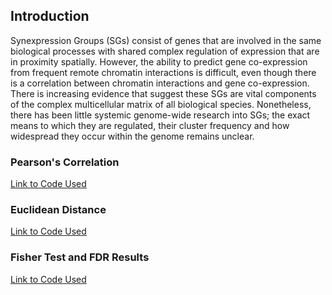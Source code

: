 ## Introduction

Synexpression Groups (SGs) consist of genes that are involved in the same biological processes with shared complex regulation of expression that are in proximity spatially. However, the ability to predict gene co-expression from frequent remote chromatin interactions is difficult, even though there is a correlation between chromatin interactions and gene co-expression. There is increasing evidence that suggest these SGs are vital components of the complex multicellular matrix of all biological species.  Nonetheless, there has been little systemic genome-wide research into SGs; the exact means to which they are regulated, their cluster frequency and how widespread they occur within the genome remains unclear.

### Pearson's Correlation
[Link to Code Used](https://i-milligan.github.io/Synexpression-Groups-Identification/pearson)

### Euclidean Distance
[Link to Code Used](https://i-milligan.github.io/Synexpression-Groups-Identification/euclidean)

### Fisher Test and FDR Results
[Link to Code Used](fisher.md)
